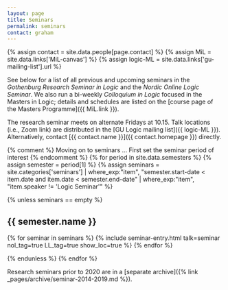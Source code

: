 ```yaml
---
layout: page
title: Seminars
permalink: seminars
contact: graham
---
```

{% assign contact = site.data.people[page.contact] %}
{% assign MiL = site.data.links['MiL-canvas'] %}
{% assign logic-ML = site.data.links['gu-mailing-list'].url %}

See below for a list of all previous and upcoming seminars in the _Gothenburg Research Seminar in Logic_ and the _Nordic Online Logic Seminar_. We also run a bi-weekly _Colloquium in Logic_ focused in the Masters in Logic; details and schedules are listed on the [course page of the Masters Programme]({{ MiL.link }}).

The research seminar meets on alternate Fridays at 10.15. Talk locations (i.e., Zoom link) are distributed in the [GU Logic mailing list]({{ logic-ML }}). Alternatively, contact [{{ contact.name }}]({{ contact.homepage }}) directly.

{% comment %}
  Moving on to seminars ...
  First set the seminar period of interest
{% endcomment %}
{% for period in site.data.semesters %}
{% assign semester = period[1] %}
{% assign seminars = site.categories['seminars'] | where_exp:"item", "semester.start-date < item.date and item.date < semester.end-date" | where_exp:"item", "item.speaker != 'Logic Seminar'" %}

{% unless seminars == empty %}

## {{ semester.name }}

{% for seminar in seminars %}
  {% include seminar-entry.html talk=seminar nol_tag=true LL_tag=true show_loc=true %}
{% endfor %}

{% endunless %}
{% endfor %}

Research seminars prior to 2020 are in a [separate archive]({% link _pages/archive/seminar-2014-2019.md %}).
